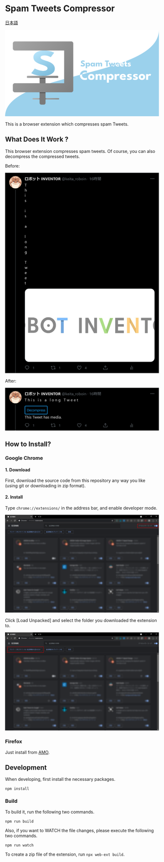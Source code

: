 # Spam Tweets Compressor

[日本語](README_ja.md)

![logo](image/logo.svg)

This is a browser extension which compresses spam Tweets.

## What Does It Work ?

This browser extension compresses spam tweets. Of course, you can also decompress the compressed tweets.

Before:

![Screenshot](image/for_readme/long_tweet_uncompressed.png)

After:

![Screenshot](image/for_readme/long_tweet_compressed.png)

## How to Install?

### Google Chrome

#### 1. Download

First, download the source code from this repository any way you like (using git or downloading in zip format).

#### 2. Install

Type ``chrome://extensions/`` in the address bar, and enable developer mode.

![Screenshot](image/for_readme/chrome_extensions.png)

Click [Load Unpacked] and select the folder you downloaded the extension to.

![Screenshot](image/for_readme/chrome_extensions2.png)

### Firefox

Just install from [AMO](https://addons.mozilla.org/ja/firefox/addon/spam-tweets-compressor/).

## Development

When developing, first install the necessary packages.

```
npm install
```

### Build

To build it, run the following two commands.

```
npm run build
```

Also, if you want to WATCH the file changes, please execute the following two commands.

```
npm run watch
```

To create a zip file of the extension, run ``npx web-ext build``.
